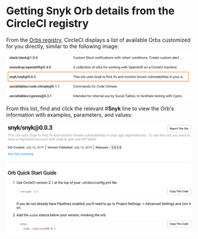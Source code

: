 # Getting Snyk Orb details from the CircleCI registry

From the [Orbs registry](https://circleci.com/orbs/registry/), CircleCI displays a list of available Orbs customized for you directly, similar to the following image:

![](../../../.gitbook/assets/uuid-10d3ba7f-799b-45a9-5c8e-b2abe9aab955-en.png)

From this list, find and click the relevant #**Snyk** line to view the Orb's information with examples, parameters, and values:

![](../../../.gitbook/assets/uuid-ce212e67-b7ac-3cf7-4772-c84f6897aed9-en.png)
